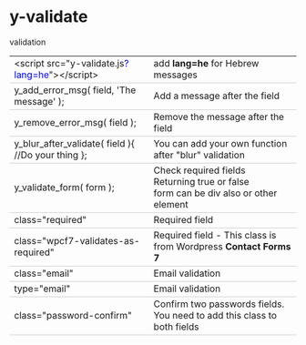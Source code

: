 # y-validate
validation

<table cellpadding="10">
	<tr>
				<td style="border-bottom:1px solid #ccc;">
					&#60;script src="y-validate.js<span style="color:blue;">?lang=he</span>"&#62;&#60;/script&#62;
				</td>
				<td style="border-bottom:1px solid #ccc;">add <b>lang=he</b> for Hebrew messages</td>
			</tr>
			<tr>
				<td style="border-bottom:1px solid #ccc;">y_add_error_msg( field, 'The message' );</td>
				<td style="border-bottom:1px solid #ccc;">Add a message after the field</td>
			</tr>
			<tr>
				<td style="border-bottom:1px solid #ccc;">y_remove_error_msg( field );</td>
				<td style="border-bottom:1px solid #ccc;">Remove the message after the field</td>
			</tr>
			<tr>
				<td style="border-bottom:1px solid #ccc;">y_blur_after_validate( field ){ //Do your thing };</td>
				<td style="border-bottom:1px solid #ccc;">You can add your own function after "blur" validation</td>
			</tr>
	<tr>
				<td style="border-bottom:1px solid #ccc;">y_validate_form( form );</td>
				<td style="border-bottom:1px solid #ccc;">
					Check required fields<br/>
					Returning true or false<br/>
					form can be div also or other element
				</td>
			</tr>
			<tr>
				<td style="border-bottom:1px solid #ccc;">class="required"</td>
				<td style="border-bottom:1px solid #ccc;">Required field</td>
			</tr>
			<tr>
				<td style="border-bottom:1px solid #ccc;">class="wpcf7-validates-as-required"</td>
				<td style="border-bottom:1px solid #ccc;">Required field - This class is from Wordpress <b>Contact Forms 7</b></td>
			</tr>
			<tr>
				<td style="border-bottom:1px solid #ccc;">class="email"</td>
				<td style="border-bottom:1px solid #ccc;">Email validation</td>
			</tr>
			<tr>
				<td style="border-bottom:1px solid #ccc;">type="email"</td>
				<td style="border-bottom:1px solid #ccc;">Email validation</td>
			</tr>
			<tr>
				<td style="border-bottom:1px solid #ccc;">class="password-confirm"</td>
				<td style="border-bottom:1px solid #ccc;">Confirm two passwords fields. You need to add this class to both fields</td>
			</tr>
		</table>
